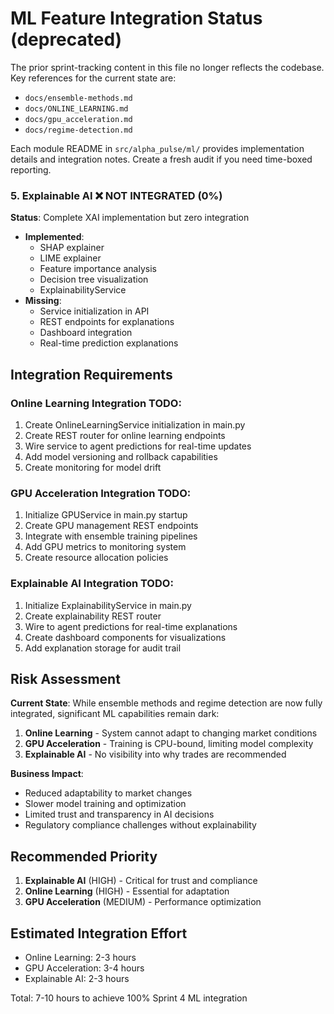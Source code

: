 # ML Feature Integration Status (deprecated)

The prior sprint-tracking content in this file no longer reflects the codebase.
Key references for the current state are:

- `docs/ensemble-methods.md`
- `docs/ONLINE_LEARNING.md`
- `docs/gpu_acceleration.md`
- `docs/regime-detection.md`

Each module README in `src/alpha_pulse/ml/` provides implementation details and
integration notes.  Create a fresh audit if you need time-boxed reporting.

### 5. Explainable AI ❌ NOT INTEGRATED (0%)
**Status**: Complete XAI implementation but zero integration
- **Implemented**:
  - SHAP explainer
  - LIME explainer
  - Feature importance analysis
  - Decision tree visualization
  - ExplainabilityService
- **Missing**:
  - Service initialization in API
  - REST endpoints for explanations
  - Dashboard integration
  - Real-time prediction explanations

## Integration Requirements

### Online Learning Integration TODO:
1. Create OnlineLearningService initialization in main.py
2. Create REST router for online learning endpoints
3. Wire service to agent predictions for real-time updates
4. Add model versioning and rollback capabilities
5. Create monitoring for model drift

### GPU Acceleration Integration TODO:
1. Initialize GPUService in main.py startup
2. Create GPU management REST endpoints
3. Integrate with ensemble training pipelines
4. Add GPU metrics to monitoring system
5. Create resource allocation policies

### Explainable AI Integration TODO:
1. Initialize ExplainabilityService in main.py
2. Create explainability REST router
3. Wire to agent predictions for real-time explanations
4. Create dashboard components for visualizations
5. Add explanation storage for audit trail

## Risk Assessment

**Current State**: While ensemble methods and regime detection are now fully integrated, significant ML capabilities remain dark:

1. **Online Learning** - System cannot adapt to changing market conditions
2. **GPU Acceleration** - Training is CPU-bound, limiting model complexity
3. **Explainable AI** - No visibility into why trades are recommended

**Business Impact**: 
- Reduced adaptability to market changes
- Slower model training and optimization
- Limited trust and transparency in AI decisions
- Regulatory compliance challenges without explainability

## Recommended Priority

1. **Explainable AI** (HIGH) - Critical for trust and compliance
2. **Online Learning** (HIGH) - Essential for adaptation
3. **GPU Acceleration** (MEDIUM) - Performance optimization

## Estimated Integration Effort

- Online Learning: 2-3 hours
- GPU Acceleration: 3-4 hours
- Explainable AI: 2-3 hours

Total: 7-10 hours to achieve 100% Sprint 4 ML integration
